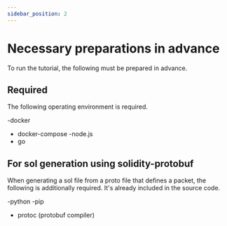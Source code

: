 ```yaml
---
sidebar_position: 2
---
```


# Necessary preparations in advance

To run the tutorial, the following must be prepared in advance.

## Required

The following operating environment is required.

-docker
- docker-compose
-node.js
- go

## For sol generation using solidity-protobuf

When generating a sol file from a proto file that defines a packet, the following is additionally required.
It's already included in the source code.

-python
-pip
- protoc (protobuf compiler)